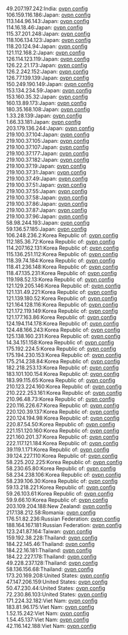 49.207.197.242:India: [ovpn config](vpn/49_207_197_242.ovpn)  
106.159.116.186:Japan: [ovpn config](vpn/106_159_116_186.ovpn)  
113.144.96.143:Japan: [ovpn config](vpn/113_144_96_143.ovpn)  
114.16.18.46:Japan: [ovpn config](vpn/114_16_18_46.ovpn)  
115.37.201.248:Japan: [ovpn config](vpn/115_37_201_248.ovpn)  
118.106.134.123:Japan: [ovpn config](vpn/118_106_134_123.ovpn)  
118.20.124.94:Japan: [ovpn config](vpn/118_20_124_94.ovpn)  
121.112.168.2:Japan: [ovpn config](vpn/121_112_168_2.ovpn)  
126.114.123.119:Japan: [ovpn config](vpn/126_114_123_119.ovpn)  
126.22.21.173:Japan: [ovpn config](vpn/126_22_21_173.ovpn)  
126.2.242.152:Japan: [ovpn config](vpn/126_2_242_152.ovpn)  
126.77.139.139:Japan: [ovpn config](vpn/126_77_139_139.ovpn)  
150.249.190.149:Japan: [ovpn config](vpn/150_249_190_149.ovpn)  
153.134.234.59:Japan: [ovpn config](vpn/153_134_234_59.ovpn)  
153.160.35.32:Japan: [ovpn config](vpn/153_160_35_32.ovpn)  
160.13.89.173:Japan: [ovpn config](vpn/160_13_89_173.ovpn)  
180.35.168.108:Japan: [ovpn config](vpn/180_35_168_108.ovpn)  
1.33.28.139:Japan: [ovpn config](vpn/1_33_28_139.ovpn)  
1.66.33.181:Japan: [ovpn config](vpn/1_66_33_181.ovpn)  
203.179.136.244:Japan: [ovpn config](vpn/203_179_136_244.ovpn)  
219.100.37.104:Japan: [ovpn config](vpn/219_100_37_104.ovpn)  
219.100.37.105:Japan: [ovpn config](vpn/219_100_37_105.ovpn)  
219.100.37.107:Japan: [ovpn config](vpn/219_100_37_107.ovpn)  
219.100.37.177:Japan: [ovpn config](vpn/219_100_37_177.ovpn)  
219.100.37.182:Japan: [ovpn config](vpn/219_100_37_182.ovpn)  
219.100.37.19:Japan: [ovpn config](vpn/219_100_37_19.ovpn)  
219.100.37.31:Japan: [ovpn config](vpn/219_100_37_31.ovpn)  
219.100.37.49:Japan: [ovpn config](vpn/219_100_37_49.ovpn)  
219.100.37.51:Japan: [ovpn config](vpn/219_100_37_51.ovpn)  
219.100.37.55:Japan: [ovpn config](vpn/219_100_37_55.ovpn)  
219.100.37.58:Japan: [ovpn config](vpn/219_100_37_58.ovpn)  
219.100.37.86:Japan: [ovpn config](vpn/219_100_37_86.ovpn)  
219.100.37.87:Japan: [ovpn config](vpn/219_100_37_87.ovpn)  
219.100.37.96:Japan: [ovpn config](vpn/219_100_37_96.ovpn)  
58.98.244.193:Japan: [ovpn config](vpn/58_98_244_193.ovpn)  
59.136.57.185:Japan: [ovpn config](vpn/59_136_57_185.ovpn)  
106.248.236.2:Korea Republic of: [ovpn config](vpn/106_248_236_2.ovpn)  
112.185.36.72:Korea Republic of: [ovpn config](vpn/112_185_36_72.ovpn)  
114.207.162.131:Korea Republic of: [ovpn config](vpn/114_207_162_131.ovpn)  
115.136.251.112:Korea Republic of: [ovpn config](vpn/115_136_251_112.ovpn)  
118.39.74.184:Korea Republic of: [ovpn config](vpn/118_39_74_184.ovpn)  
118.41.236.148:Korea Republic of: [ovpn config](vpn/118_41_236_148.ovpn)  
118.47.135.231:Korea Republic of: [ovpn config](vpn/118_47_135_231.ovpn)  
119.198.52.13:Korea Republic of: [ovpn config](vpn/119_198_52_13.ovpn)  
121.129.205.146:Korea Republic of: [ovpn config](vpn/121_129_205_146.ovpn)  
121.131.49.221:Korea Republic of: [ovpn config](vpn/121_131_49_221.ovpn)  
121.139.180.52:Korea Republic of: [ovpn config](vpn/121_139_180_52.ovpn)  
121.164.128.116:Korea Republic of: [ovpn config](vpn/121_164_128_116.ovpn)  
121.172.119.149:Korea Republic of: [ovpn config](vpn/121_172_119_149.ovpn)  
121.177.163.86:Korea Republic of: [ovpn config](vpn/121_177_163_86.ovpn)  
124.194.114.178:Korea Republic of: [ovpn config](vpn/124_194_114_178.ovpn)  
124.48.166.243:Korea Republic of: [ovpn config](vpn/124_48_166_243.ovpn)  
125.138.160.231:Korea Republic of: [ovpn config](vpn/125_138_160_231.ovpn)  
14.34.151.158:Korea Republic of: [ovpn config](vpn/14_34_151_158.ovpn)  
175.192.224.5:Korea Republic of: [ovpn config](vpn/175_192_224_5.ovpn)  
175.194.230.153:Korea Republic of: [ovpn config](vpn/175_194_230_153.ovpn)  
175.214.238.84:Korea Republic of: [ovpn config](vpn/175_214_238_84.ovpn)  
182.218.253.13:Korea Republic of: [ovpn config](vpn/182_218_253_13.ovpn)  
183.101.100.154:Korea Republic of: [ovpn config](vpn/183_101_100_154.ovpn)  
183.99.115.65:Korea Republic of: [ovpn config](vpn/183_99_115_65.ovpn)  
210.123.224.160:Korea Republic of: [ovpn config](vpn/210_123_224_160.ovpn)  
210.222.253.161:Korea Republic of: [ovpn config](vpn/210_222_253_161.ovpn)  
210.96.48.73:Korea Republic of: [ovpn config](vpn/210_96_48_73.ovpn)  
220.116.226.67:Korea Republic of: [ovpn config](vpn/220_116_226_67.ovpn)  
220.120.39.137:Korea Republic of: [ovpn config](vpn/220_120_39_137.ovpn)  
220.124.194.98:Korea Republic of: [ovpn config](vpn/220_124_194_98.ovpn)  
220.87.54.50:Korea Republic of: [ovpn config](vpn/220_87_54_50.ovpn)  
221.151.120.160:Korea Republic of: [ovpn config](vpn/221_151_120_160.ovpn)  
221.160.201.37:Korea Republic of: [ovpn config](vpn/221_160_201_37.ovpn)  
222.117.121.184:Korea Republic of: [ovpn config](vpn/222_117_121_184.ovpn)  
39.119.1.171:Korea Republic of: [ovpn config](vpn/39_119_1_171.ovpn)  
39.124.227.110:Korea Republic of: [ovpn config](vpn/39_124_227_110.ovpn)  
58.225.202.225:Korea Republic of: [ovpn config](vpn/58_225_202_225.ovpn)  
58.230.65.80:Korea Republic of: [ovpn config](vpn/58_230_65_80.ovpn)  
58.234.238.106:Korea Republic of: [ovpn config](vpn/58_234_238_106.ovpn)  
58.239.106.30:Korea Republic of: [ovpn config](vpn/58_239_106_30.ovpn)  
59.13.218.221:Korea Republic of: [ovpn config](vpn/59_13_218_221.ovpn)  
59.26.103.61:Korea Republic of: [ovpn config](vpn/59_26_103_61.ovpn)  
59.9.66.10:Korea Republic of: [ovpn config](vpn/59_9_66_10.ovpn)  
203.109.204.188:New Zealand: [ovpn config](vpn/203_109_204_188.ovpn)  
217.138.212.58:Romania: [ovpn config](vpn/217_138_212_58.ovpn)  
176.51.82.236:Russian Federation: [ovpn config](vpn/176_51_82_236.ovpn)  
188.164.167.181:Russian Federation: [ovpn config](vpn/188_164_167_181.ovpn)  
123.241.87.164:Taiwan: [ovpn config](vpn/123_241_87_164.ovpn)  
159.192.38.228:Thailand: [ovpn config](vpn/159_192_38_228.ovpn)  
184.22.145.46:Thailand: [ovpn config](vpn/184_22_145_46.ovpn)  
184.22.16.181:Thailand: [ovpn config](vpn/184_22_16_181.ovpn)  
184.22.227.178:Thailand: [ovpn config](vpn/184_22_227_178.ovpn)  
49.228.237.128:Thailand: [ovpn config](vpn/49_228_237_128.ovpn)  
58.136.156.68:Thailand: [ovpn config](vpn/58_136_156_68.ovpn)  
173.20.169.208:United States: [ovpn config](vpn/173_20_169_208.ovpn)  
47.147.206.159:United States: [ovpn config](vpn/47_147_206_159.ovpn)  
50.47.230.44:United States: [ovpn config](vpn/50_47_230_44.ovpn)  
72.230.86.103:United States: [ovpn config](vpn/72_230_86_103.ovpn)  
171.224.32.182:Viet Nam: [ovpn config](vpn/171_224_32_182.ovpn)  
183.81.96.175:Viet Nam: [ovpn config](vpn/183_81_96_175.ovpn)  
1.52.15.242:Viet Nam: [ovpn config](vpn/1_52_15_242.ovpn)  
1.54.45.137:Viet Nam: [ovpn config](vpn/1_54_45_137.ovpn)  
42.116.142.188:Viet Nam: [ovpn config](vpn/42_116_142_188.ovpn)  
